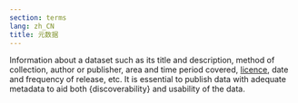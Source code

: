 ```yaml
---
section: terms
lang: zh_CN
title: 元数据
---
```


Information about a dataset such as its title and description, method of collection, author or publisher, area and time period covered, [licence](/glossary/en/terms/licence/), date and frequency of release, etc. It is essential to publish data with adequate metadata to aid both {discoverability} and usability of the data.